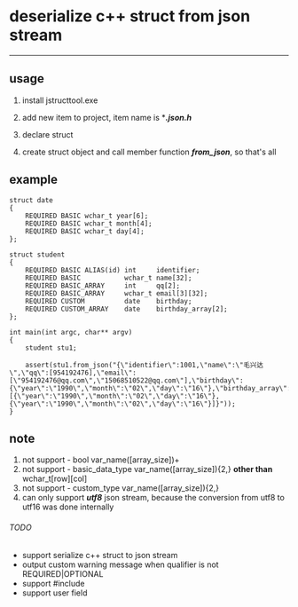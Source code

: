 # deserialize c++ struct from json stream
---
## usage
1. install jstructtool.exe

2. add new item to project, item name is ****.json.h***

3. declare struct

4. create struct object and call member function ***from_json***, so that's all

## example
```
struct date
{
    REQUIRED BASIC wchar_t year[6];
    REQUIRED BASIC wchar_t month[4];
    REQUIRED BASIC wchar_t day[4];
};

struct student
{
    REQUIRED BASIC ALIAS(id) int     identifier;
    REQUIRED BASIC           wchar_t name[32];
    REQUIRED BASIC_ARRAY     int     qq[2];
    REQUIRED BASIC_ARRAY     wchar_t email[3][32];
    REQUIRED CUSTOM          date    birthday;
    REQUIRED CUSTOM_ARRAY    date    birthday_array[2];
};

int main(int argc, char** argv)
{
	student stu1;

	assert(stu1.from_json("{\"identifier\":1001,\"name\":\"毛兴达\",\"qq\":[954192476],\"email\":[\"954192476@qq.com\",\"15068510522@qq.com\"],\"birthday\":{\"year\":\"1990\",\"month\":\"02\",\"day\":\"16\"},\"birthday_array\":[{\"year\":\"1990\",\"month\":\"02\",\"day\":\"16\"},{\"year\":\"1990\",\"month\":\"02\",\"day\":\"16\"}]}"));
}
```

## note
1. not support - bool var_name([array_size])+
2. not support - basic_data_type var_name([array_size]){2,} **other than** wchar_t[row][col]
3. not support - custom_type var_name([array_size]){2,}
4. can only support ***utf8*** json stream, because the conversion from utf8 to utf16 was done internally

###### TODO
* support serialize c++ struct to json stream
* output custom warning message when qualifier is not REQUIRED|OPTIONAL
* support #include
* support user field
